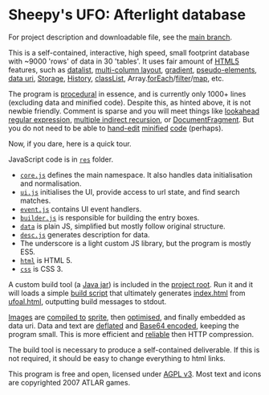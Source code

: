 Sheepy's UFO: Afterlight database
=================================

For project description and downloadable file, see the [main branch](https://github.com/Sheep-y/ufoafterlight-db/).

This is a self-contained, interactive, high speed, small footprint database with ~9000 'rows' of data in 30 'tables'.
It uses fair amount of [HTML5](http://diveintohtml5.info/) features, such as [datalist](http://www.w3.org/TR/html5/forms.html#the-datalist-element), [multi-column layout](http://www.w3.org/TR/css3-multicol/#introduction), [gradient](http://www.w3.org/TR/css3-images/#linear-gradients), [pseudo-elements](http://www.w3.org/TR/CSS2/generate.html#before-after-content), [data uri](https://www.ietf.org/rfc/rfc2397.txt), [Storage](http://www.w3.org/TR/webstorage/#the-storage-interface), [History](https://developer.mozilla.org/en-US/docs/Web/API/History), [classList](https://developer.mozilla.org/en-US/docs/Web/API/Element.classList), Array.[forEach](http://www.ecma-international.org/ecma-262/5.1/#sec-15.4.4.18)/[filter](http://www.ecma-international.org/ecma-262/5.1/#sec-15.4.4.20)/[map](http://www.ecma-international.org/ecma-262/5.1/#sec-15.4.4.19), etc.

The program is [procedural](http://en.wikipedia.org/wiki/Procedural_programming) in essence, and is currently only 1000+ lines (excluding data and minified code).
Despite this, as hinted above, it is not newbie friendly.
Comment is sparse and you will meet things like [lookahead regular expression](http://www.rexegg.com/regex-lookarounds.html), [multiple indirect recursion](http://en.wikipedia.org/wiki/Recursion_%28computer_science%29), or [DocumentFragment](https://dom.spec.whatwg.org/#interface-documentfragment).
But you do not need to be able to [hand-edit](https://github.com/Sheep-y/ufoafterlight-db/commit/a423e87411cbe4ab8619b6acb8b34b9f0c87c962#diff-5bd06b100de3471b9811681100a5198b) [minified](https://github.com/Sheep-y/ufoafterlight-db/commit/8a9664d1081ae26e1171b5dca232ab2fc61e8bcc#diff-5bd06b100de3471b9811681100a5198bR19) [code](https://github.com/Sheep-y/ufoafterlight-db/commit/0ceb62b984ef9b8765898afa5a294407632824e7#diff-5bd06b100de3471b9811681100a5198bR7) (perhaps).

Now, if you dare, here is a quick tour.

JavaScript code is in [`res`](https://github.com/Sheep-y/ufoafterlight-db/tree/development/res) folder.
* [`core.js`](https://github.com/Sheep-y/ufoafterlight-db/blob/development/res/core.js) defines the main namespace. It also handles data initialisation and normalisation.
* [`ui.js`](https://github.com/Sheep-y/ufoafterlight-db/blob/development/res/ui.js) initialises the UI, provide access to url state, and find search matches.
* [`event.js`](https://github.com/Sheep-y/ufoafterlight-db/blob/development/res/event.js) contains UI event handlers.
* [`builder.js`](https://github.com/Sheep-y/ufoafterlight-db/blob/development/res/builder.js) is responsible for building the entry boxes.
* [`data`](https://github.com/Sheep-y/ufoafterlight-db/tree/development/data) is plain JS, simplified but mostly follow original structure.
* [`desc.js`](https://github.com/Sheep-y/ufoafterlight-db/blob/development/res/desc.js) generates description for data.
* The underscore is a light custom JS library, but the program is mostly ES5.
* [`html`](https://github.com/Sheep-y/ufoafterlight-db/tree/development/html) is HTML 5.
* [`css`](https://github.com/Sheep-y/ufoafterlight-db/blob/development/res/style.css) is CSS 3.

A custom build tool (a [Java jar](https://docs.oracle.com/javase/tutorial/deployment/jar/basicsindex.html)) is included in the [project root](https://github.com/Sheep-y/ufoafterlight-db/tree/development/).
Run it and it will loads a simple [build script](https://github.com/Sheep-y/ufoafterlight-db/tree/development/html/build.conf) that ultimately generates [index.html](https://github.com/Sheep-y/ufoafterlight-db/blob/master/index.html) from [ufoal.html](https://github.com/Sheep-y/ufoafterlight-db/tree/development/ufoal.html), outputting build messages to stdout.

[Images](https://github.com/Sheep-y/ufoafterlight-db/tree/development/img) are [compiled to](http://draeton.github.io/stitches/) [sprite](https://github.com/Sheep-y/ufoafterlight-db/tree/development/img/sprite.png), then [optimised](http://advancemame.sourceforge.net/comp-readme.html), and finally embedded as data uri.
Data and text are [deflated](http://docs.oracle.com/javase/8/docs/api/java/util/zip/DeflaterOutputStream.html) and [Base64 encoded](http://docs.oracle.com/javase/8/docs/api/java/util/Base64.Encoder.html), keeping the program small.
This is more efficient and [reliable](http://en.wikipedia.org/wiki/HTTP_compression#Problems_preventing_the_use_of_HTTP_compression) then HTTP compression.

The build tool is necessary to produce a self-contained deliverable.
If this is not required, it should be easy to change everything to html links.

This program is free and open, licensed under [AGPL v3](http://www.gnu.org/licenses/agpl-3.0.html).
Most text and icons are copyrighted 2007 ATLAR games.